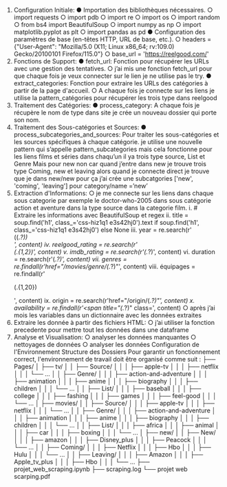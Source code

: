 1. Configuration Initiale:
  ● Importation des bibliothèques nécessaires.
    ○ import requests
    ○ import pdb
    ○ import re
    ○ import os
    ○ import random
    ○ from bs4 import BeautifulSoup
    ○ import numpy as np
    ○ import matplotlib.pyplot as plt
    ○ import pandas as pd
  ● Configuration des paramètres de base (en-têtes HTTP, URL de base, etc.).
    ○ headers = {"User-Agent": "Mozilla/5.0 (X11; Linux x86_64; rv:109.0)
    Gecko/20100101 Firefox/115.0"}
    ○ base_url = 'https://reelgood.com/'
2. Fonctions de Support:
  ● fetch_url: Fonction pour récupérer les URLs avec une gestion des tentatives.
    ○ j’ai mis une fonction fetch_url pour que chaque fois je veux
    connecter sur le lien je ne utilise pas le try.
  ● extract_categories: Fonction pour extraire les URLs des catégories à partir de
    la page d'accueil.
    ○ A chaque fois je connecte sur les liens je utilise la pattern_catégories pour
    récupérer les trois type dans reelgood
3. Traitement des Catégories:
  ● process_category: A chaque fois je récupère le nom de type dans site je crée un
  nouveau dossier qui porte son nom.
4. Traitement des Sous-catégories et Sources:
  ● process_subcategories_and_sources: Pour traiter les sous-catégories et les
  sources spécifiques à chaque catégorie. je utilise une nouvelle pattern qui s’appelle
  pattern_subcategories mais cela fonctionne pour les liens films et séries dans
  chaqu’un il ya trois type source, List et Genre Mais pour new non car quand j’entre
  dans new je trouve trois type Coming, new et leaving alors quand je connecte direct
  je trouve que je dans new/new pour ça j’ai crée une subcatgories ['new', 'coming',
  'leaving'] pour category/name =’new’
5. Extraction d'Informations:
  ○ je me connecte sur les liens dans chaque sous categorie par exemple le
  doctor-who-2005 dans sous catégorie action et aventure dans la type source dans la
  categorie film.
    i. # Extraire les informations avec BeautifulSoup et regex
    ii. title = soup.find('h1', class_='css-hiz1q1 e3s42hj0').text if soup.find('h1',
    class_='css-hiz1q1 e3s42hj0') else None
    iii. year = re.search(r'<div class="e1dskkhw7 css-1i5l3f2
    e83cah30">((.*?))</div>', content)
    iv. reelgood_rating = re.search(r'<div><span class="css-1ycvxny
    ey9061w1">(.{1,2})</span>', content)
    v. imdb_rating = re.search(r'</style><span class="css-1ycvxny
    ey9061w1">(.*?)</span>', content)
    vi. duration = re.search(r'<span duration=".*?" class="css-1r35rcf
    e1dskkhw11">(.*?)</span>', content)
    vii. genres = re.findall(r'href="/movies/genre/(.*?)"', content)
    viii. équipages = re.findall(r'<p class="css-si6acb
    eytn0nr3">(.{1,20})</p></a></div><div spacing="16px" class="css-zmol8d
    eytn0nr5"></div>', content)
    ix. origin = re.search(r'href="/origin/(.*?)"', content)
    x. availability = re.findall(r'<span title="(.*?)" class=', content)
  ○ après j’ai mois les variables dans un dictionnaire avec les données extraites
6. Extraire les donnée à partir des fichiers HTML:
  ○ j’ai utiliser la fonction precedente pour mettre tout les données dans une dataframe
7. Analyse et Visualisation:
  ○ analyser les données manquantes
  ○ nettoyages de données
  ○ analyser les données
Configuration de l'Environnement
Structure des Dossiers
Pour garantir un fonctionnement correct, l'environnement de travail doit être organisé
comme suit :
├── Pages/
│ ├── tv/
│ │ ├── Source/
│ │ │ ├── apple-tv
│ │ │ ├── netflix
│ │ │ └── ...
│ │ ├── Genre/
│ │ │ ├── action-and-adventure
│ │ │ ├── animation
│ │ │ ├── anime
│ │ │ ├── biography
│ │ │ ├── children
│ │ │ └── ...
│ │ ├── List/
│ │ │ ├── baseball
│ │ │ ├── college
│ │ │ ├── fashing
│ │ │ ├── games
│ │ │ ├── feel-good
│ │ │ └── ...
│ ├── movies/
│ │ ├── Source/
│ │ │ ├── apple-tv
│ │ │ ├── netflix
│ │ │ └── ...
│ │ ├── Genre/
│ │ │ ├── action-and-adventure
│ │ │ ├── animation
│ │ │ ├── anime
│ │ │ ├── biography
│ │ │ ├── children
│ │ │ └── ...
│ │ ├── List/
│ │ │ ├── africa
│ │ │ ├── animal
│ │ │ ├── car
│ │ │ ├── boxing
│ │ │ └── ...
│ ├── new/
│ │ ├── New/
│ │ │ ├── amazon
│ │ │ ├── Disney_plus
│ │ │ ├── Peacock
│ │ │ └── ...
│ │ ├── Coming/
│ │ │ ├── Netflix
│ │ │ ├── Hbo
│ │ │ ├── Hulu
│ │ │ └── ...
│ │ ├── Leaving/
│ │ │ ├── Amazon
│ │ │ ├── Apple_tv_plus
│ │ │ ├── Hbo
│ │ │ └── ...
├── projet_web_scraping.ipynb
├── scraping.log
└── projet web scarping.pdf
